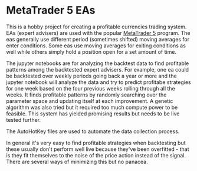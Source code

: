 # MetaTrader 5 EAs

This is a hobby project for creating a profitable currencies trading system. EAs (expert advisers) are used with the popular [MetaTrader 5](https://www.metatrader5.com/en) program. The eas generally use different period (sometimes shifted) moving averages for enter conditions. Some eas use moving averages for exiting conditions as well while others simply hold a position open for a set amount of time. 

The jupyter notebooks are for analyzing the backtest data to find profitable patterns among the backtested expert advisers. For example, one ea could be backtested over weekly periods going back a year or more and the jupyter notebook will analyze the data and try to predict profitabe strategies for one week based on the four previous weeks rolling through all the weeks. It finds profitable patterns by randomly searching over the parameter space and updating itself at each improvement. A genetic algorithm was also tried but it required too much compute power to be feasible. This system has yielded promising results but needs to be live tested further.

The AutoHotKey files are used to automate the data collection process.

In general it's very easy to find profitable strategies when backtesting but these usually don't perform well live because they've been overfitted - that is they fit themselves to the noise of the price action instead of the signal. There are several ways of minimizing this but no panacea.
